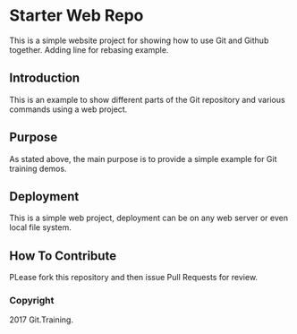# Starter Web Repo

This is a simple website project for showing how to use Git and Github together. Adding line for rebasing example.

## Introduction

This is an example to show different parts of the Git repository and various commands using a web project.

## Purpose

As stated above, the main purpose is to provide a simple example for Git training demos.

## Deployment

This is a simple web project, deployment can be on any web server or even local file system.

## How To Contribute

PLease fork this repository and then issue Pull Requests for review.

### Copyright

2017 Git.Training.